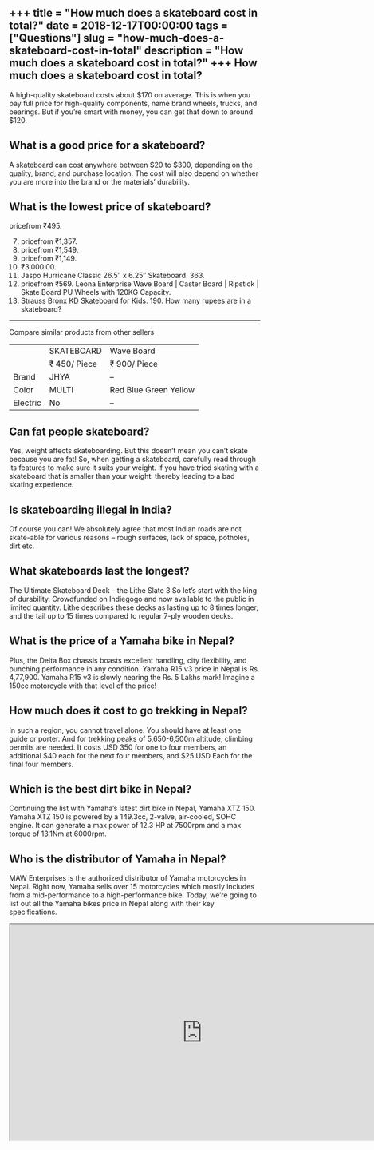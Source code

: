 +++
title = "How much does a skateboard cost in total?"
date = 2018-12-17T00:00:00
tags = ["Questions"]
slug = "how-much-does-a-skateboard-cost-in-total"
description = "How much does a skateboard cost in total?"
+++
How much does a skateboard cost in total?
-----------------------------------------

A high-quality skateboard costs about $170 on average. This is when you pay full price for high-quality components, name brand wheels, trucks, and bearings. But if you’re smart with money, you can get that down to around $120.

What is a good price for a skateboard?
--------------------------------------

A skateboard can cost anywhere between $20 to $300, depending on the quality, brand, and purchase location. The cost will also depend on whether you are more into the brand or the materials’ durability.

What is the lowest price of skateboard?
---------------------------------------

pricefrom ₹495.

7. pricefrom ₹1,357.
8. pricefrom ₹1,549.
9. pricefrom ₹1,149.
10. ₹3,000.00.
11. Jaspo Hurricane Classic 26.5″ x 6.25″ Skateboard. 363.
12. pricefrom ₹569. Leona Enterprise Wave Board | Caster Board | Ripstick | Skate Board PU Wheels with 120KG Capacity.
13. Strauss Bronx KD Skateboard for Kids. 190.
How many rupees are in a skateboard?
------------------------------------

Compare similar products from other sellers

<table><tr><td></td><td>SKATEBOARD</td><td>Wave Board</td></tr><tr><td></td><td>₹ 450/ Piece</td><td>₹ 900/ Piece</td></tr><tr><td>Brand</td><td>JHYA</td><td>–</td></tr><tr><td>Color</td><td>MULTI</td><td>Red Blue Green Yellow</td></tr><tr><td>Electric</td><td>No</td><td>–</td></tr></table>

Can fat people skateboard?
--------------------------

Yes, weight affects skateboarding. But this doesn’t mean you can’t skate because you are fat! So, when getting a skateboard, carefully read through its features to make sure it suits your weight. If you have tried skating with a skateboard that is smaller than your weight: thereby leading to a bad skating experience.

Is skateboarding illegal in India?
----------------------------------

Of course you can! We absolutely agree that most Indian roads are not skate-able for various reasons – rough surfaces, lack of space, potholes, dirt etc.

What skateboards last the longest?
----------------------------------

The Ultimate Skateboard Deck – the Lithe Slate 3 So let’s start with the king of durability. Crowdfunded on Indiegogo and now available to the public in limited quantity. Lithe describes these decks as lasting up to 8 times longer, and the tail up to 15 times compared to regular 7-ply wooden decks.

What is the price of a Yamaha bike in Nepal?
--------------------------------------------

Plus, the Delta Box chassis boasts excellent handling, city flexibility, and punching performance in any condition. Yamaha R15 v3 price in Nepal is Rs. 4,77,900. Yamaha R15 v3 is slowly nearing the Rs. 5 Lakhs mark! Imagine a 150cc motorcycle with that level of the price!

How much does it cost to go trekking in Nepal?
----------------------------------------------

In such a region, you cannot travel alone. You should have at least one guide or porter. And for trekking peaks of 5,650-6,500m altitude, climbing permits are needed. It costs USD 350 for one to four members, an additional $40 each for the next four members, and $25 USD Each for the final four members.

Which is the best dirt bike in Nepal?
-------------------------------------

Continuing the list with Yamaha’s latest dirt bike in Nepal, Yamaha XTZ 150. Yamaha XTZ 150 is powered by a 149.3cc, 2-valve, air-cooled, SOHC engine. It can generate a max power of 12.3 HP at 7500rpm and a max torque of 13.1Nm at 6000rpm.

Who is the distributor of Yamaha in Nepal?
------------------------------------------

MAW Enterprises is the authorized distributor of Yamaha motorcycles in Nepal. Right now, Yamaha sells over 15 motorcycles which mostly includes from a mid-performance to a high-performance bike. Today, we’re going to list out all the Yamaha bikes price in Nepal along with their key specifications.

<iframe allow="accelerometer; autoplay; clipboard-write; encrypted-media; gyroscope; picture-in-picture" allowfullscreen="" class="__youtube_prefs__  epyt-is-override  no-lazyload" data-no-lazy="1" data-origheight="433" data-origwidth="770" data-skipgform_ajax_framebjll="" height="433" id="_ytid_60911" loading="lazy" src="https://www.youtube.com/embed/B_MBBFD1frw?enablejsapi=1&autoplay=0&cc_load_policy=0&cc_lang_pref=&iv_load_policy=1&loop=0&modestbranding=0&rel=1&fs=1&playsinline=0&autohide=2&theme=dark&color=red&controls=1&" title="YouTube player" width="770"></iframe>